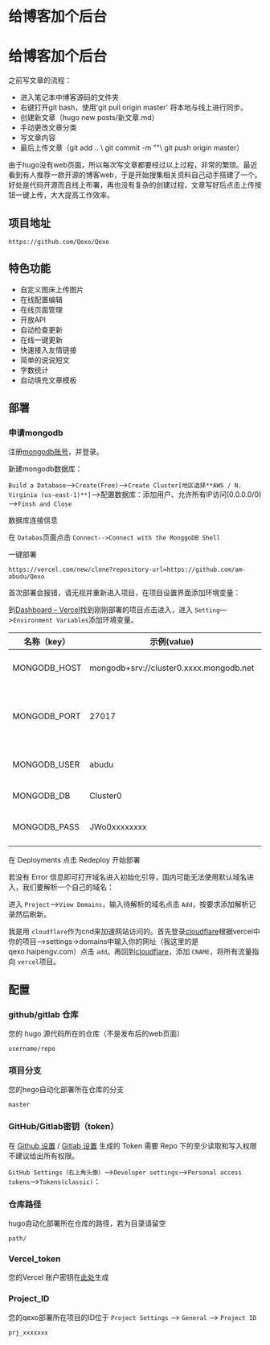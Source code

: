 # 给博客加个后台

# 给博客加个后台

之前写文章的流程：

* 进入笔记本中博客源码的文件夹
* 右键打开git bash，使用'git pull origin master' 将本地与线上进行同步。
* 创建新文章（hugo new posts/新文章.md）
* 手动更改文章分类
* 写文章内容
* 最后上传文章（git add .. \ git commit -m ""\ git push origin master）

由于hugo没有web页面，所以每次写文章都要经过以上过程，非常的繁琐。最近看到有人推荐一款开源的博客web，于是开始搜集相关资料自己动手搭建了一个。好处是代码开源而且线上布署，再也没有复杂的创建过程，文章写好后点击上传按钮一键上传，大大提高工作效率。

## 项目地址

```
https://github.com/Qexo/Qexo
```

## 特色功能

* 自定义图床上传图片
* 在线配置编辑
* 在线页面管理
* 开放API
* 自动检查更新
* 在线一键更新
* 快速接入友情链接
* 简单的说说短文
* 字数统计
* 自动填充文章模板

## 部署

### 申请mongodb

注册[mongodb账号](https://www.mongodb.com/cloud/atlas/register)，并登录。

新建mongodb数据库：

`Build a Database`—>`Create(Free)`—>`Create Cluster[地区选择**AWS / N. Virginia (us-east-1)**]`—>配置数据库：添加用户、允许所有IP访问(0.0.0.0/0)—>`Finsh and Close`

数据库连接信息

在 `Databas`页面点击 `Connect-->Connect with the MonggoDB Shell`

一键部署

```
https://vercel.com/new/clone?repository-url=https://github.com/am-abudu/Qexo
```

首次部署会报错，请无视并重新进入项目，在项目设置界面添加环境变量：

到[Dashboard – Vercel](https://vercel.com/dashboard)找到刚刚部署的项目点击进入，进入 `Setting`—>`Environment Variables`添加环境变量。

| 名称（key）   | 示例(value)                             | 意义                                    |
| ------------- | --------------------------------------- | --------------------------------------- |
| MONGODB\_HOST | mongodb+srv://cluster0.xxxx.mongodb.net | MongoDB 数据库连接地址                  |
| MONGODB\_PORT | 27017                                   | MongoDB 数据库通信端口 默认应填写 27017 |
| MONGODB\_USER | abudu                                   | MongoDB 数据库用户名                    |
| MONGODB\_DB   | Cluster0                                | MongoDB 数据库名                        |
| MONGODB\_PASS | JWo0xxxxxxxx                            | MongoDB 数据库密码                      |

在 Deployments 点击 Redeploy 开始部署

若没有 Error 信息即可打开域名进入初始化引导，国内可能无法使用默认域名进入，我们要解析一个自己的域名：

进入 `Project`—>`View Domains`，输入待解析的域名点击 `Add`，按要求添加解析记录然后刷新。

我是用 `cloudflare`作为cnd来加速网站访问的。首先登录[cloudflare](https://dash.cloudflare.com/)根据vercel中你的项目-->settings->domains中输入你的网址（我这里的是qexo.haipengv.com）点击 `add`。再回到[cloudflare](https://dash.cloudflare.com/)，添加 `CNAME`，将所有流量指向 `vercel`项目。

## 配置

### github/gitlab 仓库

您的 hugo 源代码所在的仓库（不是发布后的web页面）

```
username/repo
```

### 项目分支

您的hego自动化部署所在仓库的分支

```
master
```

### GitHub/Gitlab密钥（token）

在 [Github 设置](https://github.com/settings/tokens) / [Gitlab 设置](https://gitlab.com/-/profile/personal_access_tokens) 生成的 Token 需要 Repo 下的至少读取和写入权限不建议给出所有权限。

`GitHub Settings（右上角头像）`—>`Developer settings`—>`Personal access tokens`—>`Tokens(classic)`：

### 仓库路径

hugo自动化部署所在仓库的路径，若为目录请留空

```
path/
```

### Vercel_token

您的Vercel 账户密钥在[此处](https://vercel.com/account/tokens)生成

### Project_ID

您的qexo部署所在项目的ID位于 `Project Settings` —> `General` —> `Project ID`

```
prj_xxxxxxx
```

